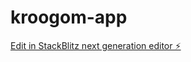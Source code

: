 # kroogom-app

[Edit in StackBlitz next generation editor ⚡️](https://stackblitz.com/~/github.com/mariana-k/kroogom-app)